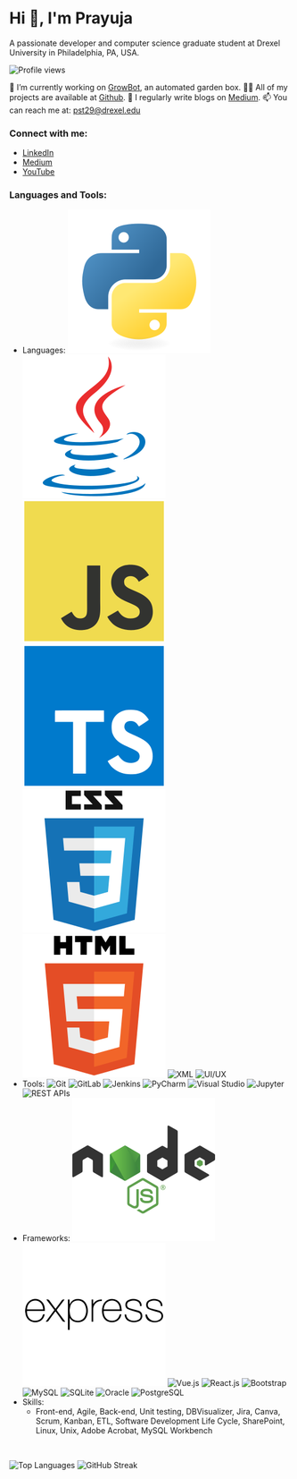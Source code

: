 # Hi 👋, I'm Prayuja

A passionate developer and computer science graduate student at Drexel University in Philadelphia, PA, USA.

![Profile views](https://komarev.com/ghpvc/?username=prayujateli&label=Profile%20views&color=0e75b6&style=flat)

🔭 I’m currently working on [GrowBot](https://prayujateli.github.io/GrowBot), an automated garden box.
👨‍💻 All of my projects are available at [Github](https://github.com/PrayujaTeli?tab=repositories).
📝 I regularly write blogs on [Medium](https://medium.com/@teliprayuja).
📫 You can reach me at: [pst29@drexel.edu](mailto:pst29@drexel.edu)

### Connect with me:
- [LinkedIn](https://linkedin.com/in/teliprayuja)
- [Medium](https://medium.com/@teliprayuja)
- [YouTube](https://www.youtube.com/c/www.youtube.com/@prayujateli)

### Languages and Tools:
- Languages: 
  ![Python](https://raw.githubusercontent.com/devicons/devicon/master/icons/python/python-original.svg)
  ![Java](https://raw.githubusercontent.com/devicons/devicon/master/icons/java/java-original.svg)
  ![JavaScript](https://raw.githubusercontent.com/devicons/devicon/master/icons/javascript/javascript-original.svg)
  ![Typescript](https://raw.githubusercontent.com/devicons/devicon/master/icons/typescript/typescript-original.svg)
  ![CSS](https://raw.githubusercontent.com/devicons/devicon/master/icons/css3/css3-original-wordmark.svg)
  ![HTML](https://raw.githubusercontent.com/devicons/devicon/master/icons/html5/html5-original-wordmark.svg)
  ![XML](https://img.icons8.com/color/452/xml.png)
  ![UI/UX](https://cdn.worldvectorlogo.com/logos/ui-2.svg)
- Tools:
  ![Git](https://www.vectorlogo.zone/logos/git-scm/git-scm-icon.svg)
  ![GitLab](https://upload.wikimedia.org/wikipedia/commons/thumb/1/18/GitLab_Logo.svg/768px-GitLab_Logo.svg.png)
  ![Jenkins](https://www.vectorlogo.zone/logos/jenkins/jenkins-icon.svg)
  ![PyCharm](https://resources.jetbrains.com/storage/products/pycharm/img/meta/pycharm_logo_300x300.png)
  ![Visual Studio](https://img.icons8.com/color/452/visual-studio.png)
  ![Jupyter](https://upload.wikimedia.org/wikipedia/commons/3/38/Jupyter_logo.svg)
  ![REST APIs](https://img.icons8.com/color/452/rest-api.png)
- Frameworks:
  ![Node.js](https://raw.githubusercontent.com/devicons/devicon/master/icons/nodejs/nodejs-original-wordmark.svg)
  ![Express.js](https://raw.githubusercontent.com/devicons/devicon/master/icons/express/express-original-wordmark.svg)
  ![Vue.js](https://vuejs.org/images/logo.png)
  ![React.js](https://upload.wikimedia.org/wikipedia/commons/thumb/a/a7/React-icon.svg/1024px-React-icon.svg.png)
  ![Bootstrap](https://upload.wikimedia.org/wikipedia/commons/thumb/b/b2/Bootstrap_logo.svg/512px-Bootstrap_logo.svg.png)
  ![MySQL](https://upload.wikimedia.org/wikipedia/en/6/62/MySQL.svg)
  ![SQLite](https://cdn.worldvectorlogo.com/logos/sqlite.svg)
  ![Oracle](https://www.vectorlogo.zone/logos/oracle/oracle-icon.svg)
  ![PostgreSQL](https://www.postgresql.org/media/img/about/press/elephant.png)
- Skills:
  - Front-end, Agile, Back-end, Unit testing, DBVisualizer, Jira, Canva, Scrum, Kanban, ETL, Software Development Life Cycle, SharePoint, Linux, Unix, Adobe Acrobat, MySQL Workbench


<br>

![Top Languages](https://github-readme-stats.vercel.app/api/top-langs?username=prayujateli&show_icons=true&locale=en&layout=compact)
![GitHub Streak](https://github-readme-streak-stats.herokuapp.com/?user=prayujateli)
